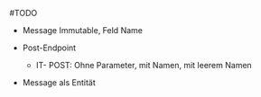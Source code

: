 #TODO
* Message Immutable, Feld Name
* Post-Endpoint
  * IT- POST: Ohne Parameter, mit Namen, mit leerem Namen
  
* Message als Entität
  